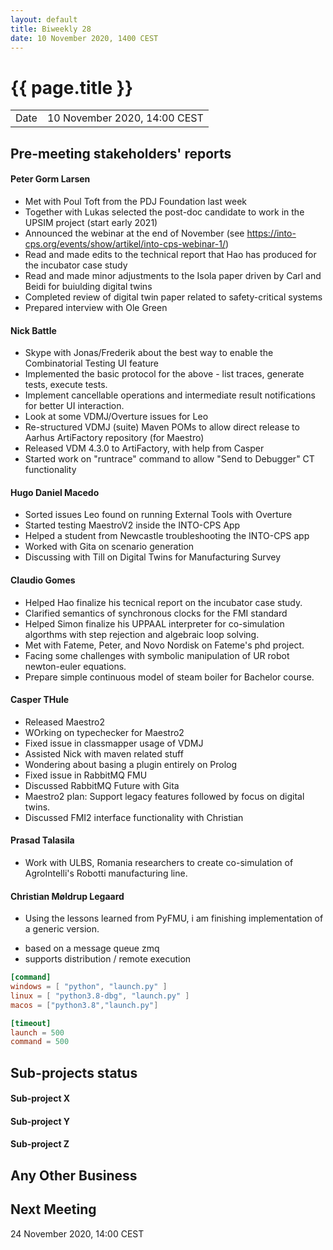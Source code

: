 ```yaml
---
layout: default
title: Biweekly 28
date: 10 November 2020, 1400 CEST
---
```


<script src="https://code.jquery.com/jquery-1.11.1.min.js">
</script>
<script src="/javascripts/edit.js"></script>
<script>setEditButonNm();</script>

# {{ page.title }}

|||
|---|---|
| Date | 10 November 2020, 14:00 CEST |


## Pre-meeting stakeholders' reports

<!-- Please keep in mind that the minutes are publicly available.-->

#### Peter Gorm Larsen
* Met with Poul Toft from the PDJ Foundation last week
* Together with Lukas selected the post-doc candidate to work in the UPSIM project (start early 2021)
* Announced the webinar at the end of November (see https://into-cps.org/events/show/artikel/into-cps-webinar-1/)
* Read and made edits to the technical report that Hao has produced for the incubator case study
* Read and made minor adjustments to the Isola paper driven by Carl and Beidi for buiulding digital twins
* Completed review of digital twin paper related to safety-critical systems
* Prepared interview with Ole Green

#### Nick Battle
* Skype with Jonas/Frederik about the best way to enable the Combinatorial Testing UI feature
* Implemented the basic protocol for the above - list traces, generate tests, execute tests.
* Implement cancellable operations and intermediate result notifications for better UI interaction.
* Look at some VDMJ/Overture issues for Leo
* Re-structured VDMJ (suite) Maven POMs to allow direct release to Aarhus ArtiFactory repository (for Maestro)
* Released VDM 4.3.0 to ArtiFactory, with help from Casper
* Started work on "runtrace" command to allow "Send to Debugger" CT functionality

#### Hugo Daniel Macedo
* Sorted issues Leo found on running External Tools with Overture
* Started testing MaestroV2 inside the INTO-CPS App
* Helped a student from Newcastle troubleshooting the INTO-CPS app
* Worked with Gita on scenario generation
* Discussing with Till on Digital Twins for Manufacturing Survey

#### Claudio Gomes
* Helped Hao finalize his tecnical report on the incubator case study.
* Clarified semantics of synchronous clocks for the FMI standard
* Helped Simon finalize his UPPAAL interpreter for co-simulation algorthms with step rejection and algebraic loop solving.
* Met with Fateme, Peter, and Novo Nordisk on Fateme's phd project.
* Facing some challenges with symbolic manipulation of UR robot newton-euler equations.
* Prepare simple continuous model of steam boiler for Bachelor course.

#### Casper THule
* Released Maestro2
* WOrking on typechecker for Maestro2
* Fixed issue in classmapper usage of VDMJ
* Assisted Nick with maven related stuff
* Wondering about basing a plugin entirely on Prolog
* Fixed issue in RabbitMQ FMU
* Discussed RabbitMQ Future with Gita
* Maestro2 plan: Support legacy features followed by focus on digital twins.
* Discussed FMI2 interface functionality with Christian

#### Prasad Talasila
* Work with ULBS, Romania researchers to create co-simulation of AgroIntelli's Robotti manufacturing line.

#### Christian Møldrup Legaard

* Using the lessons learned from PyFMU, i am finishing implementation of a generic version.
 - based on a message queue zmq
 - supports distribution / remote execution

```toml
[command]
windows = [ "python", "launch.py" ]
linux = [ "python3.8-dbg", "launch.py" ]
macos = ["python3.8","launch.py"]

[timeout]
launch = 500
command = 500
```


## Sub-projects status


#### Sub-project X

#### Sub-project Y

#### Sub-project Z

##  Any Other Business

Next Meeting
------------

24 November 2020, 14:00 CEST


<div id="edit_page_div"></div>
